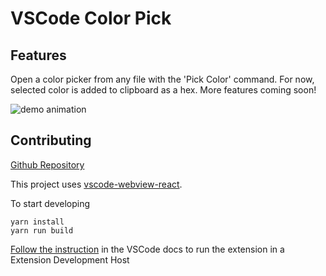 # VSCode Color Pick

## Features

Open a color picker from any file with the 'Pick Color' command. For now, selected color is added to clipboard as a hex. More features coming soon!

![demo animation](./demo.gif)

## Contributing

[Github Repository](https://github.com/adamwatters/vscode-color-pick)

This project uses [vscode-webview-react](https://github.com/rebornix/vscode-webview-react).

To start developing

```
yarn install
yarn run build
```

[Follow the instruction](https://github.com/rebornix/vscode-webview-react) in the VSCode docs to run the extension in a Extension Development Host
